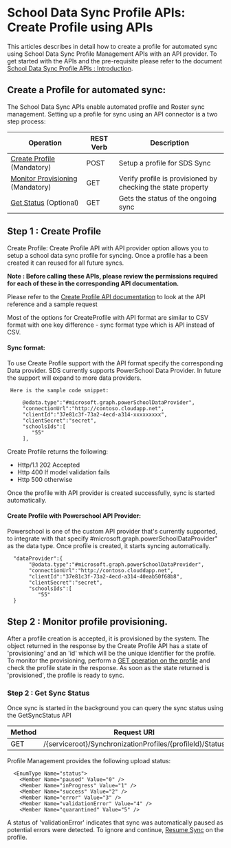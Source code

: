 # School Data Sync Profile APIs: Create Profile using APIs

This articles describes in detail how to create a profile for automated sync using School Data Sync Profile Management APIs with an API provider. To get started with the APIs and the pre-requisite please refer to the document [School Data Sync Profile APIs : Introduction](
SDSProfileAPIIntroduction.md).


## Create a Profile for automated sync:
The School Data Sync APIs enable automated profile and Roster sync management. Setting up a profile for sync using an API connector is a two step process:

|   Operation	                            |  REST Verb 	|   Description                             	|   	
|------	                                    |---	        |---	                                        |
|[Create Profile](../api/synchronizationProfile_create.md) (Mandatory)	                        |   POST	    |   Setup a profile for SDS Sync	            |   	
| [Monitor Provisioning ](../api/synchronizationProfile_get.md) (Mandatory)	                        |   GET	    |   Verify profile is provisioned by checking the state property   |
| [Get Status](../api/synchronizationProfile_get_status.md) (Optional)         	                    |   GET	        |   Gets the status of the ongoing sync	        |   	


## Step 1 : Create Profile

Create Profile: Create Profile API with API provider option allows you to setup a school data sync profile for syncing. Once a profile has a been created it can reused for all future syncs.

**Note : Before calling these APIs, please review the permissions required for each of these in the corresponding API documentation.**

Please refer to the [Create Profile API documentation](../api/synchronizationProfile_create.md) to look at the API reference and a sample request

Most of the options for CreateProfile with API format are similar to CSV format with one key difference - sync format type which is API instead of CSV.

#### Sync format:

  To use Create Profile support with the API format specify the corresponding Data provider. SDS currently supports PowerSchool Data Provider. In future the support will expand to more data providers.

     Here is the sample code snippet:

         @odata.type":"#microsoft.graph.powerSchoolDataProvider",
         "connectionUrl":"http://contoso.cloudapp.net",
         "clientId":"37e81c3f-73a2-4ecd-a314-xxxxxxxxx",
         "clientSecret":"secret",
         "schoolsIds":[  
            "55"
         ],

Create Profile returns the following:
  - Http/1.1 202 Accepted
  - Http 400 If model validation fails
  - Http 500 otherwise

Once the profile with API provider is created successfully, sync is started automatically.

#### Create Profile with Powerschool API Provider:
Powerschool is one of the custom API provider that's currently supported, to integrate with that specify #microsoft.graph.powerSchoolDataProvider" as the data type. Once profile is created, it starts syncing automatically.

      "dataProvider":{  
           "@odata.type":"#microsoft.graph.powerSchoolDataProvider",
           "connectionUrl":"http://contoso.clouddapp.net",
           "clientId":"37e81c3f-73a2-4ecd-a314-40eab50f68b8",
           "clientSecret":"secret",
           "schoolsIds":[  
              "55"
      }

## Step 2 : Monitor profile provisioning.

After a profile creation is accepted, it is provisioned by the system. The object returned in the response by the Create Profile API has a state of 'provisioning' and an 'id' which will be the unique identifier for the profile. To monitor the provisioning, perform a [GET operation on the profile](../api/synchronizationProfile_get.md) and check the profile state in the response. As soon as the state returned is 'provisioned', the profile is ready to sync.

### Step 2 : Get Sync Status
Once sync is started in the background you can query the sync status using the GetSyncStatus API


|  Method    |  Request URI                                                              |   
|---         |---                                                                        |
| GET        | /{serviceroot}/SynchronizationProfiles/{profileId}/Status


Profile Management provides the  following upload status:

      <EnumType Name="status">
        <Member Name="paused" Value="0" />
        <Member Name="inProgress" Value="1" />
        <Member Name="success" Value="2" />
        <Member Name="error" Value="3" />
        <Member Name="validationError" Value="4" />
        <Member Name="quarantined" Value="5" />

A status of 'validationError' indicates that sync was automatically paused as potential errors were detected. To ignore and continue, [Resume Sync](../api/synchronizationProfile_post_resume.md) on the profile.
